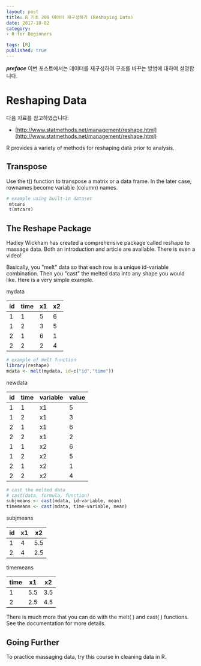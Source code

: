 ```yaml
---
layout: post  
title: R 기초 209 데이터 재구성하기 (Reshaping Data)  
date: 2017-10-02  
category:
- R for Beginners  

tags: [R]  
published: true  
---
```


***preface*** 이번 포스트에서는 데이터를 재구성하여 구조를 바꾸는 방법에 대하여 설명합니다.

# Reshaping Data

다음 자료를 참고하였습니다:  
- [http://www.statmethods.net/management/reshape.html](http://www.statmethods.net/management/reshape.html)

R provides a variety of methods for reshaping data prior to analysis.

## Transpose

Use the t() function to transpose a matrix or a data frame. In the later case, rownames become variable (column) names.

```r
# example using built-in dataset
 mtcars
 t(mtcars)
```

## The Reshape Package

Hadley Wickham has created a comprehensive package called reshape to massage data. Both an introduction and article are available. There is even a video!

Basically, you "melt" data so that each row is a unique id-variable combination. Then you "cast" the melted data into any shape you would like. Here is a very simple example.

mydata

id | time | x1 | x2
---|------|----|----
1  |1     |5   |6
1  |2     |3   |5
2  |1     |6   |1
2  |2     |2   |4

```r
# example of melt function
library(reshape)
mdata <- melt(mydata, id=c("id","time"))
```

newdata

id | time | variable | value
---|------|----------|-------
1  |1     |x1        |5
1  |2     |x1        |3
2  |1     |x1        |6
2  |2     |x1        |2
1  |1     |x2        |6
1  |2     |x2        |5
2  |1     |x2        |1
2  |2     |x2        |4

```r
# cast the melted data
# cast(data, formula, function)
subjmeans <- cast(mdata, id~variable, mean)
timemeans <- cast(mdata, time~variable, mean)
```

subjmeans

id | x1 | x2
---|----|----
1  |4   |5.5
2  |4   |2.5

timemeans

time | x1 | x2
-----|----|----
1    |5.5 |3.5
2    |2.5 |4.5

There is much more that you can do with the melt( ) and cast( ) functions. See the documentation for more details.

## Going Further

To practice massaging data, try this course in cleaning data in R.
